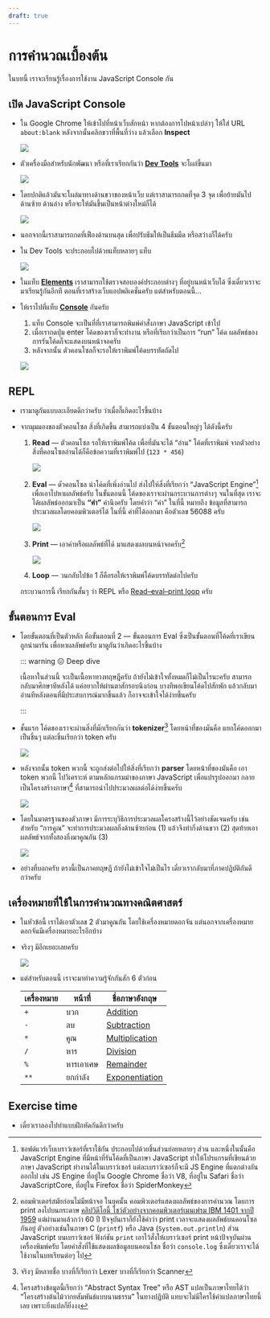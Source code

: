 ```yaml
---
draft: true
---
```


# การคำนวณเบื้องต้น

ในบทนี้ เราจะเรียนรู้เรื่องการใช้งาน JavaScript Console กัน

## เปิด JavaScript Console

- ใน Google Chrome ให้เข้าไปที่หน้าเว็บสักหน้า
  หากต้องการไปหน้าเปล่าๆ ให้ใส่ URL `about:blank`
  หลังจากนั้นคลิกขวาที่พื้นที่ว่าง แล้วเลือก **Inspect**

  ![](https://im.dt.in.th/ipfs/bafybeig2o4tt4xxpipuqx5q73er2ynwokt37i34himcr4iwdqt7i7pt27i/image.webp)

- ตัวเครื่องมือสำหรับนักพัฒนา หรือที่เราเรียกกันว่า [**Dev Tools**](https://developer.chrome.com/docs/devtools/open) จะโผล่ขึ้นมา

  ![](https://im.dt.in.th/ipfs/bafybeie747xcok6xcabadlwus3fjpv3xxh46xc7lvfvnpuhqjevwwn4mty/image.webp)

- โดยปกติแล้วมันจะโผล่มาทางด้านขวาของหน้าเว็บ
  แต่เราสามารถกดที่จุด 3 จุด เพื่อย้ายมันไปด้านซ้าย ด้านล่าง หรือจะให้มันขึ้นเป็นหน้าต่างใหม่ก็ได้

  ![](https://im.dt.in.th/ipfs/bafybeighetikkki7mevmkbfnczu5be7vj2u7use45ycqdxu62qelwhy6lq/image.webp)

- นอกจากนี้เราสามารถกดที่เฟืองด้านบนสุด เพื่อปรับธีมให้เป็นธีมมืด หรือสว่างก็ได้ครับ

- ใน Dev Tools จะประกอบไปด้วยแท็บหลายๆ แท็บ

  ![](https://im.dt.in.th/ipfs/bafybeidgkkn26jakffbfpxdjlf5bpcu5wennqfoh7i5rpwn5nu6gfvsoqu/image.webp)

- ในแท็บ [**Elements**](https://developer.chrome.com/docs/devtools/dom)
  เราสามารถใช้ตรวจสอบองค์ประกอบต่างๆ ที่อยู่บนหน้าเว็บได้
  ซึ่งเดี๋ยวเราจะมาเรียนรู้กันอีกที ตอนที่เราสร้างเว็บแอปพลิเคชั่นครับ
  แต่สำหรับตอนนี้…

- ให้เราไปที่แท็บ [**Console**](https://developer.chrome.com/docs/devtools/console/javascript) กันครับ

  1. แท็บ Console จะเป็นที่ที่เราสามารถพิมพ์คำสั่งภาษา JavaScript เข้าไป
  2. เมื่อเรากดปุ่ม enter โค้ดของเราก็จะทำงาน หรือที่เรียกว่าเป็นการ “run” โค้ด
     ผลลัพธ์ของการรันโค้ดก็จะแสดงบนหน้าจอครับ
  3. หลังจากนั้น ตัวคอนโซลก็จะรอให้เราพิมพ์โค้ดบรรทัดถัดไป

  ![](https://im.dt.in.th/ipfs/bafybeibpanko37y2zzmbklq5jdici6ve4q3kaz3qxppslqnfspiiftvlhy/image.webp)

## REPL

- เรามาดูกันแบบละเอียดดีกว่าครับ
  ว่าเมื่อกี๊เกิดอะไรขึ้นบ้าง

- จากมุมมองของตัวคอนโซล สิ่งที่เกิดขึ้น สามารถแบ่งเป็น 4 ขั้นตอนใหญ่ๆ ได้ดังนี้ครับ

  1. **Read** — ตัวคอนโซล รอให้เราพิมพ์โค้ด เพื่อที่มันจะได้ “อ่าน” โค้ดที่เราพิมพ์
     จากตัวอย่าง สิ่งที่คอนโซลอ่านได้ก็คือข้อความที่เราพิมพ์ไป (`123 * 456`)

     ![](https://im.dt.in.th/ipfs/bafybeibquwts4cv45e4o43kajanqn75dnx5ex7rpoinn53xxivkszk4yam/image.webp)

  2. **Eval** — ตัวคอนโซล นำโค้ดที่เพิ่งอ่านไป ส่งไปให้สิ่งที่เรียกว่า “JavaScript Engine”[^js-engine] เพื่อเอาไปหาผลลัพธ์ครับ
     ในขั้นตอนนี้ โค้ดของเราจะผ่านกระบวนการต่างๆ จนในที่สุด เราจะได้ผลลัพธ์ออกมาเป็น **“ค่า”** ค่านึงครับ
     โดยคำว่า “ค่า” ในที่นี้
     หมายถึง ข้อมูลที่สามารถประมวลผลโดยคอมพิวเตอร์ได้
     ในที่นี้ ค่าที่ได้ออกมา คือตัวเลข 56088 ครับ

     ![](https://im.dt.in.th/ipfs/bafybeiaahyb75zfncicfvkc5pfy4pauufzuppwl77grxhpafdo4qr6vsji/image.webp)

  3. **Print** — เอาค่าหรือผลลัพธ์ที่ได้ มาแสดงผลบนหน้าจอครับ[^print]

     ![](https://im.dt.in.th/ipfs/bafybeied2ctkqx65butqw7etv7tmrrpsgl5pn25f56wudlbetc223osjy4/image.webp)

  4. **Loop** — วนกลับไปข้อ 1
     ก็คือรอให้เราพิมพ์โค้ดบรรทัดต่อไปครับ

  กระบวนการนี้ เรียกกันสั้นๆ ว่า REPL หรือ [Read–eval–print loop](https://en.wikipedia.org/wiki/Read%E2%80%93eval%E2%80%93print_loop) ครับ

[^js-engine]:
    ซอฟต์แวร์เว็บเบราว์เซอร์ที่เราใช้กัน ประกอบไปด้วยชิ้นส่วนย่อยหลายๆ ส่วน
    และหนึ่งในนั้นคือ JavaScript Engine ที่มีหน้าที่รันโค้ดที่เป็นภาษา JavaScript ทำให้โปรแกรมที่เขียนด้วยภาษา JavaScript ทำงานได้ในเบราว์เซอร์
    แต่ละเบราว์เซอร์ก็จะมี JS Engine ที่แตกต่างกันออกไป
    เช่น JS Engine ที่อยู่ใน Google Chrome ชื่อว่า V8,
    ที่อยู่ใน Safari ชื่อว่า JavaScriptCore,
    ที่อยู่ใน Firefox ชื่อว่า SpiderMonkey

[^print]:
    คอมพิวเตอร์สมัยก่อนไม่มีหน้าจอ
    ในยุคนั้น คอมพิวเตอร์แสดงผลลัพธ์ของการคำนวณ โดยการ print ลงไปบนกระดาษ
    [คลิปวิดีโอนี้ โชว์ตัวอย่างจากคอมพิวเตอร์เมนเฟรม IBM 1401 จากปี 1959](https://youtu.be/dc5PpE56qPw?t=558)
    แต่ผ่านมาแล้วกว่า 60 ปี ปัจจุบันเราก็ยังใช้คำว่า print เวลาจะแสดงผลลัพธ์บนคอนโซลกันอยู่
    ตัวอย่างเช่นในภาษา C (`printf`) หรือ Java (`System.out.println`)
    ส่วน JavaScript บนเบราว์เซอร์ ฟังก์ชัน `print` เอาไว้สั่งให้เบราว์เซอร์ print หน้าปัจจุบันผ่านเครื่องพิมพ์ครับ
    โดยคำสั่งที่ใช้แสดงผลข้อมูลบนคอนโซล ชื่อว่า `console.log` ซึ่งเดี๋ยวเราจะได้ใช้งานในบทเรียนต่อๆ ไป

## ขั้นตอนการ Eval

- โดยขั้นตอนที่เป็นตัวหลัก คือขั้นตอนที่ 2 — ขั้นตอนการ Eval ซึ่งเป็นขั้นตอนที่โค้ดที่เราเขียน ถูกนำมารัน เพื่อหาผลลัพธ์ครับ
  มาดูกันว่าเกิดอะไรขึ้นบ้าง

  ::: warning 😖 Deep dive

  เนื้อหาในส่วนนี้ จะเป็นเนื้อหาทางทฤษฎีครับ
  ถ้ายังไม่เข้าใจทั้งหมดก็ไม่เป็นไรนะครับ สามารถกลับมาศึกษาทีหลังได้ แค่อยากให้ผ่านตาสักรอบนึงก่อน
  บางทีพอเขียนโค้ดไปสักพัก แล้วกลับมาอ่านทีหลังตอนที่มีประสบการณ์มากขึ้นแล้ว ก็อาจจะเข้าใจได้ง่ายขึ้นครับ

  :::

- ขั้นแรก โค้ดของเราจะผ่านสิ่งที่มักเรียกกันว่า **tokenizer**[^lex]
  โดยหน้าที่ของมันคือ แยกโค้ดออกมาเป็นชิ้นๆ
  แต่ละชิ้นเรียกว่า token ครับ

  ![](https://im.dt.in.th/ipfs/bafybeig2a3emxzkjdt6b7hctehnbmnf4wcwfsfrpfjszvs2k3nycllzfpe/image.webp)

- หลังจากนั้น token พวกนี้ จะถูกส่งต่อไปให้สิ่งที่เรียกว่า **parser**
  โดยหน้าที่ของมันคือ เอา token พวกนี้ ไปวิเคราะห์ ตามหลักแกรมม่าของภาษา JavaScript
  เพื่อแปรรูปออกมา กลายเป็นโครงสร้างภาษา[^ast] ที่สามารถนำไปประมวลผลต่อได้ง่ายขึ้นครับ

  ![](https://im.dt.in.th/ipfs/bafybeigjsb6hqc623k7ert3nn7xqicy7rz2uctspfxcy253s6ae43rpkxi/image.webp)

- โดยในมาตรฐานของตัวภาษา มีการระบุวิธีการประมวลผลโครงสร้างนี้ไว้อย่างชัดเจนครับ
  เช่น สำหรับ “การคูณ”
  จะทำการประมวลผลกิ่งด้านซ้ายก่อน (1)
  แล้วจึงทำกิ่งด้านขวา (2)
  สุดท้ายเอาผลลัพธ์จากทั้งสองกิ่งมาคูณกัน (3)

  ![](https://im.dt.in.th/ipfs/bafybeif7ej3wdgqoi3j3amxnpputnzl2vrtchtele7k3hx32w364m3knce/image.webp)

- อย่างที่บอกครับ ตรงนี้เป็นภาคทฤษฎี ถ้ายังไม่เข้าใจไม่เป็นไร
  เดี๋ยวเรากลับมาที่ภาคปฏิบัติกันดีกว่าครับ

## เครื่องหมายที่ใช้ในการคำนวณทางคณิตศาสตร์

- ในหัวข้อนี้
  เราได้เอาตัวเลข 2 ตัวมาคูณกัน
  โดยใช้เครื่องหมายดอกจัน
  แต่นอกจากเครื่องหมายดอกจันมีเครื่องหมายอะไรอีกบ้าง

- จริงๆ มีอีกเยอะเลยครับ

  ![](https://im.dt.in.th/ipfs/bafybeicgzgtxdsunvux7ekc6g4w37qcbmonxflwr5kwz4bxssrvyydj7ei/image.webp)

- แต่สำหรับตอนนี้ เราจะมาทำความรู้จักกันสัก 6 ตัวก่อน

  <!-- prettier-ignore -->
  | เครื่องหมาย | หน้าที่   | ชื่อภาษาอังกฤษ |
  | ----------- | --------- | -------------- |
  | `+`         | บวก       | [Addition](https://developer.mozilla.org/en-US/docs/Web/JavaScript/Reference/Operators/Addition)       |
  | `-`         | ลบ        | [Subtraction](https://developer.mozilla.org/en-US/docs/Web/JavaScript/Reference/Operators/Subtraction)    |
  | `*`         | คูณ       | [Multiplication](https://developer.mozilla.org/en-US/docs/Web/JavaScript/Reference/Operators/Multiplication) |
  | `/`         | หาร       | [Division](https://developer.mozilla.org/en-US/docs/Web/JavaScript/Reference/Operators/Division)       |
  | `%`         | หารเอาเศษ | [Remainder](https://developer.mozilla.org/en-US/docs/Web/JavaScript/Reference/Operators/Remainder)        |
  | `**`        | ยกกำลัง   | [Exponentiation](https://developer.mozilla.org/en-US/docs/Web/JavaScript/Reference/Operators/Exponentiation) |

## Exercise time

- เดี๋ยวเราลองไปทำแบบฝึกหัดกันดีกว่าครับ

[^lex]:
    จริงๆ มีหลายชื่อ
    บางที่ก็เรียกว่า Lexer
    บางที่ก็เรียกว่า Scanner

[^ast]:
    โครงสร้างข้อมูลนี้เรียกว่า “Abstract Syntax Tree” หรือ AST
    แปลเป็นภาษาไทยได้ว่า “โครงสร้างต้นไม้วากยสัมพันธ์แบบนามธรรม”
    ในทางปฏิบัติ แทบจะไม่มีใครใช้คำแปลภาษาไทยนี้เลย เพราะยิ่งแปลก็ยิ่งงง
